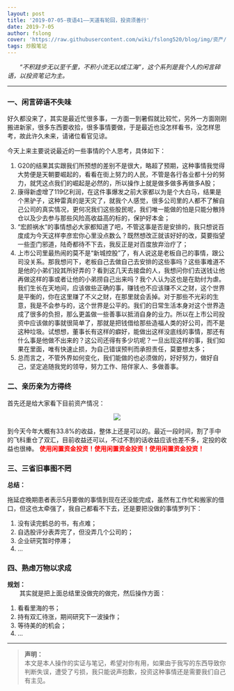 ```yaml
---
layout: post
title: '2019-07-05-夜语41——天道有轮回，投资须善行'
date: 2019-7-05
author: fslong
cover: 'https://raw.githubusercontent.com/wiki/fslong520/blog/img/资产/资产2019-07-05.jpg'
tags: 炒股笔记
---
```

  
&emsp;&emsp;*“不积跬步无以至千里，不积小流无以成江海”，这个系列是我个人的闲言碎语，以投资笔记为主。*  
   

---

### **一、闲言碎语不失味**   
好久都没来了，其实是最近忙很多事，一方面一到暑假就比较忙，另外一方面刚刚搬进新家，很多东西要收拾，很多事情要做，于是最近也没怎样看书，没怎样思考，故此许久未来，请诸位看官见谅。  
  
今天上来主要说说最近的一些事情的个人思考，具体如下：  
  
1. G20的结果其实跟我们所预想的差别不是很大，略超了预期，这种事情我觉得大势便是天朝要崛起的，看看在街上努力的人民，不管是各行各业都十分的努力，就凭这点我们的崛起是必然的，所以操作上就是做多做多再做多A股；
2. 康得新虚增了119亿利润，在这件事爆发之前大家都以为是个大白马，结果是个黑驴子，这种雷真的是天灾了，就我个人感觉，很多公司里的人都不了解自己公司的真实情况，更何况我们这些股民呢，我们唯一能做的怕是只能分散持仓以及少去参与那些风险高收益高的标的，保护好本金；
3. “宏颜祸水”的事情想必大家都知道了吧，不管这事是否是安排的，我只想说百度成为今天这样李彦宏你心里没点数么？既然想改正就该好好的改，莫要指望一些歪门邪道，陆奇都待不下去，我反正是对百度放弃治疗了；
4. 上市公司里最热闹的莫不是“新城控股”了，有人说这是老板自己的事情，跟公司没关系。那我想问下，老板自己去做自己去安排的这些事吗？这些事难道不是他的小弟们投其所好弄的？看到这几天去接盘的人，我想问你们去送钱让他再做这样的事或者让他的小弟捞自己出来吗？我个人认为这也是在助纣为虐。我们生长在天地间，应该做些正确的事，赚钱也不应该赚不义之财，这个世界是平衡的，你在这里赚了不义之财，在那里就会丢掉。对于那些不光彩的生意，我是不会参与的，这个世界是公平的。我们的日常生活本身对这个世界造成了很多的负担，那么更盖做一些善事以抵消自身的业力。所以在上市公司投资中应该做的事就很简单了，那就是把钱借给那些造福人类的好公司，而不是这种垃圾。试想想，董事长有这样的癖好，能做出这样没底线的事情，那还有什么事是他做不出来的？这公司还得有多少坑呢？一旦出现这样的事，我们如果在里面，唯有快速止损，为自己错误预判而承担责任，莫要想太多；
5. 总而言之，不管外界如何变化，我们能做的也必须做的，好好努力，做好自己，坚定追随我党的领导，努力工作、陪伴家人、多做善事。


### **二、亲历亲为方得终**   
首先还是给大家看下目前资产情况：    
<p align="center">  
    <img src="https://raw.githubusercontent.com/wiki/fslong520/blog/img/资产/资产2019-07-05.jpg">
</p>
到今天今年大概有33.8%的收益，整体上还是可以的。最近一段时间，割了手中的飞科重仓了双汇，目前收益还可以，不过不割的话收益应该也差不多，定投的收益也很棒。<font color="red"> <b>使用闲置资金投资！使用闲置资金投资！使用闲置资金投资！</b></font>  


### **三、三省旧事图不罔**  
**总结：**    

拖延症晚期患者表示5月要做的事情到现在还没能完成，虽然有工作忙和搬家的借口，但这也太牵强了，我自己都看不下去，还是要把没做的事情罗列下：  
>
1. 没有读完鹤总的书，有点难；
2. 自选股评分表弄完了，但没弄几个公司的；
3. 企业研究暂时停滞；
4. ...


### **四、熟虑万物以求成**  
**规划：**    
&emsp;&emsp;其实就是把上面总结里没做完的做完，然后操作方面：  
>
1. 看看里海的书；
2. 持有双汇待涨，期间研究下一波操作；
3. 等待美的的机会；
4. ...  

---

  
> **声明：**  
> 本文是本人操作的实证与笔记，希望对你有用，如果由于我写的东西导致你判断失误，遭受了亏损，我只能说声抱歉，投资这种事情还是需要我们自己有主见。